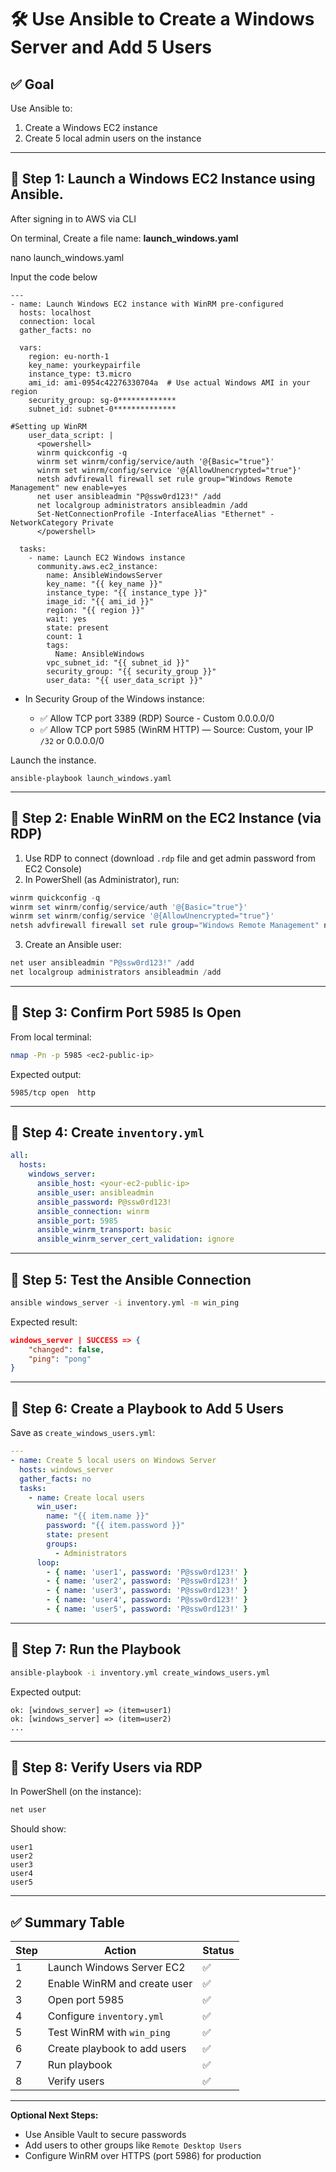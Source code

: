 # 🛠️ Use Ansible to Create a Windows Server and Add 5 Users

## ✅ Goal

Use Ansible to:

1. Create a Windows EC2 instance
2. Create 5 local admin users on the instance

---

## 🔹 Step 1: Launch a Windows EC2 Instance using Ansible.
After signing in to AWS via CLI 

On terminal, Create a file name: **launch_windows.yaml**

nano launch_windows.yaml

Input the code below
```
---
- name: Launch Windows EC2 instance with WinRM pre-configured
  hosts: localhost
  connection: local
  gather_facts: no

  vars:
    region: eu-north-1
    key_name: yourkeypairfile
    instance_type: t3.micro
    ami_id: ami-0954c42276330704a  # Use actual Windows AMI in your region
    security_group: sg-0*************
    subnet_id: subnet-0**************

#Setting up WinRM
    user_data_script: |
      <powershell>
      winrm quickconfig -q
      winrm set winrm/config/service/auth '@{Basic="true"}'
      winrm set winrm/config/service '@{AllowUnencrypted="true"}'
      netsh advfirewall firewall set rule group="Windows Remote Management" new enable=yes
      net user ansibleadmin "P@ssw0rd123!" /add
      net localgroup administrators ansibleadmin /add
      Set-NetConnectionProfile -InterfaceAlias "Ethernet" -NetworkCategory Private
      </powershell>

  tasks:
    - name: Launch EC2 Windows instance
      community.aws.ec2_instance:
        name: AnsibleWindowsServer
        key_name: "{{ key_name }}"
        instance_type: "{{ instance_type }}"
        image_id: "{{ ami_id }}"
        region: "{{ region }}"
        wait: yes
        state: present
        count: 1
        tags:
          Name: AnsibleWindows
        vpc_subnet_id: "{{ subnet_id }}"
        security_group: "{{ security_group }}"
        user_data: "{{ user_data_script }}"
```

  * In Security Group of the Windows instance:

    * ✅ Allow TCP port 3389 (RDP) Source - Custom 0.0.0.0/0
    * ✅ Allow TCP port 5985 (WinRM HTTP) — Source: Custom, your IP `/32` or 0.0.0.0/0

Launch the instance.
```
ansible-playbook launch_windows.yaml
```
---

## 🔹 Step 2: Enable WinRM on the EC2 Instance (via RDP)

1. Use RDP to connect (download `.rdp` file and get admin password from EC2 Console)
2. In PowerShell (as Administrator), run:

```powershell
winrm quickconfig -q
winrm set winrm/config/service/auth '@{Basic="true"}'
winrm set winrm/config/service '@{AllowUnencrypted="true"}'
netsh advfirewall firewall set rule group="Windows Remote Management" new enable=yes
```

3. Create an Ansible user:

```powershell
net user ansibleadmin "P@ssw0rd123!" /add
net localgroup administrators ansibleadmin /add
```

---

## 🔹 Step 3: Confirm Port 5985 Is Open

From local terminal:

```bash
nmap -Pn -p 5985 <ec2-public-ip>
```

Expected output:

```
5985/tcp open  http
```

---

## 🔹 Step 4: Create `inventory.yml`

```yaml
all:
  hosts:
    windows_server:
      ansible_host: <your-ec2-public-ip>
      ansible_user: ansibleadmin
      ansible_password: P@ssw0rd123!
      ansible_connection: winrm
      ansible_port: 5985
      ansible_winrm_transport: basic
      ansible_winrm_server_cert_validation: ignore
```

---

## 🔹 Step 5: Test the Ansible Connection

```bash
ansible windows_server -i inventory.yml -m win_ping
```

Expected result:

```json
windows_server | SUCCESS => {
    "changed": false,
    "ping": "pong"
}
```

---

## 🔹 Step 6: Create a Playbook to Add 5 Users

Save as `create_windows_users.yml`:

```yaml
---
- name: Create 5 local users on Windows Server
  hosts: windows_server
  gather_facts: no
  tasks:
    - name: Create local users
      win_user:
        name: "{{ item.name }}"
        password: "{{ item.password }}"
        state: present
        groups:
          - Administrators
      loop:
        - { name: 'user1', password: 'P@ssw0rd123!' }
        - { name: 'user2', password: 'P@ssw0rd123!' }
        - { name: 'user3', password: 'P@ssw0rd123!' }
        - { name: 'user4', password: 'P@ssw0rd123!' }
        - { name: 'user5', password: 'P@ssw0rd123!' }
```

---

## 🔹 Step 7: Run the Playbook

```bash
ansible-playbook -i inventory.yml create_windows_users.yml
```

Expected output:

```
ok: [windows_server] => (item=user1)
ok: [windows_server] => (item=user2)
...
```

---

## 🔹 Step 8: Verify Users via RDP

In PowerShell (on the instance):

```powershell
net user
```

Should show:

```
user1
user2
user3
user4
user5
```

---

## ✅ Summary Table

| Step | Action                       | Status |
| ---- | ---------------------------- | ------ |
| 1    | Launch Windows Server EC2    | ✅      |
| 2    | Enable WinRM and create user | ✅      |
| 3    | Open port 5985               | ✅      |
| 4    | Configure `inventory.yml`    | ✅      |
| 5    | Test WinRM with `win_ping`   | ✅      |
| 6    | Create playbook to add users | ✅      |
| 7    | Run playbook                 | ✅      |
| 8    | Verify users                 | ✅      |

---

**Optional Next Steps:**

* Use Ansible Vault to secure passwords
* Add users to other groups like `Remote Desktop Users`
* Configure WinRM over HTTPS (port 5986) for production
